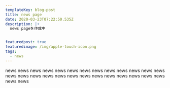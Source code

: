 ```yaml
---
templateKey: blog-post
title: news page
date: 2020-03-23T07:22:50.535Z
description: |+
  news pageを作成中


featuredpost: true
featuredimage: /img/apple-touch-icon.png
tags:
  - news
---
```

news news news news news news news news news news news news news news news news news news news news news news news news news news news news